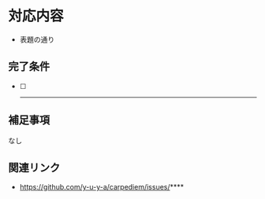 # 対応内容

- 表題の通り

## 完了条件

- [ ] ***

## 補足事項

なし

## 関連リンク

- https://github.com/y-u-y-a/carpediem/issues/****

